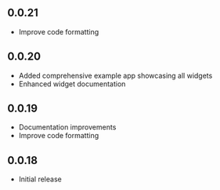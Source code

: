 ## 0.0.21

* Improve code formatting

## 0.0.20

* Added comprehensive example app showcasing all widgets
* Enhanced widget documentation

## 0.0.19

* Documentation improvements
* Improve code formatting

## 0.0.18

* Initial release
